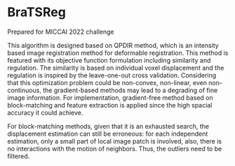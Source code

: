 # BraTSReg
Prepared for MICCAI 2022 challenge

This algorithm is designed based on QPDIR method, which is an intensity based image registration method for deformable registration.
This method is featured with its objective function formulation including similarity and regulation.
The similarity is based on individual voxel displacement and the regulation is inspired by the leave-one-out cross validation.
Considering that this optimization problem could be non-convex, non-linear, even non-continuous, the gradient-based methods may lead to a degrading of fine image information.
For implementation, gradient-free method based on block-matching and feature extraction is applied since the high spacial accuracy it could achieve.

For block-matching methods, given that it is an exhausted search, the displacement estimation can still be erroneous: for each independent estimation, only a small part of local image patch is involved, also, there is no interactions with the motion of neighbors. Thus, the outliers need to be filtered. 
